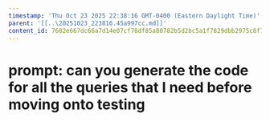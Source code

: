 ```yaml
---
timestamp: 'Thu Oct 23 2025 22:38:16 GMT-0400 (Eastern Daylight Time)'
parent: '[[..\20251023_223816.45a997cc.md]]'
content_id: 7682e667dc66a7d14e07cf78df85a80782b5d2bc5a1f7829dbb2975c8f79c8ba
---
```


# prompt: can you generate the code for all the queries that I need before moving onto testing
